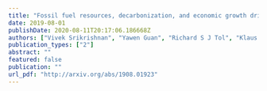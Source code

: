 ```yaml
---
title: "Fossil fuel resources, decarbonization, and economic growth drive the feasibility of Paris climate targets"
date: 2019-08-01
publishDate: 2020-08-11T20:17:06.186668Z
authors: ["Vivek Srikrishnan", "Yawen Guan", "Richard S J Tol", "Klaus Keller"]
publication_types: ["2"]
abstract: ""
featured: false
publication: ""
url_pdf: "http://arxiv.org/abs/1908.01923"
---
```


